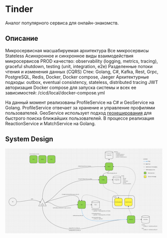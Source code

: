 # Tinder
Аналог популярного сервиса для онлайн-знакомств.

## Описание
Микросервисная масшабируемая архитектура
Все микросервисы Stateless
Асинхронное и синхронное виды взаимодействия микросервисов
PROD качество: observability (logging, metrics, tracing), graceful shutdown, testing (unit, integration, e2e)
Разделенные потоки чтения и изменения данных (CQRS)
Стек: Golang, C#, Kafka, Rest, Grpc, PostgreSQL, Redis, Docker, Docker compose, Jaeger
Архитектурные подходы: outbox, eventual consistency, stateless, distributed tracing
JWT авторизация
Docker compose для запуска системы и всех ее зависимостей: /cicd/local/docker-compose.yml

На данный момент реализованы ProfileService на C# и GeoService на Golang.
ProfileService отвечает за хранение и управление профилями пользователей.
GeoService использует подход [геохеширования](https://en.wikipedia.org/wiki/Geohash) для быстрого поиска ближайших пользователей.
В процессе реализация ReactionService и MatchService на Golang.

## System Design
![alt text](https://github.com/nsinitsyn/tndr/blob/master/architecture/system%20design.png?raw=true)